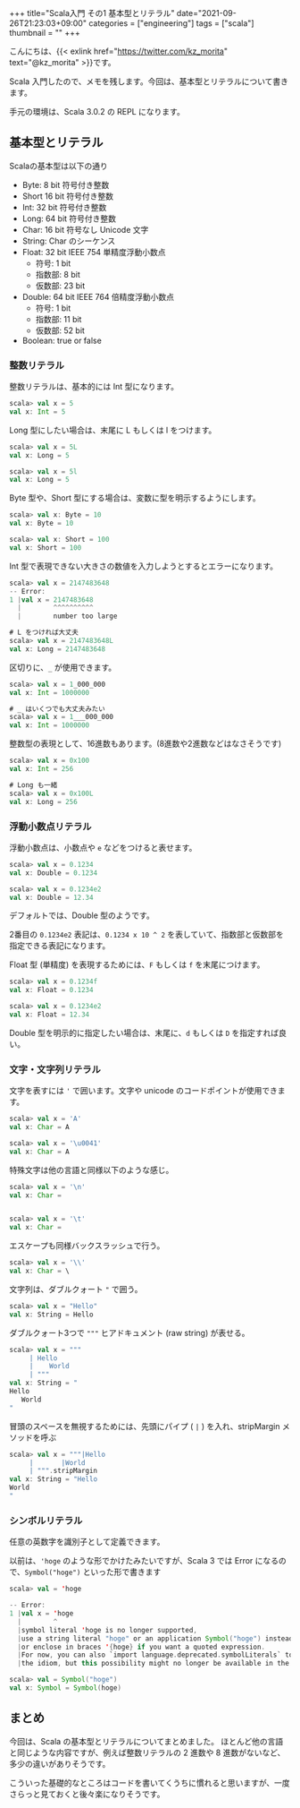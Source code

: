 +++
title="Scala入門 その1 基本型とリテラル"
date="2021-09-26T21:23:03+09:00"
categories = ["engineering"]
tags = ["scala"]
thumbnail = ""
+++

こんにちは、{{< exlink href="https://twitter.com/kz_morita" text="@kz_morita" >}}です。

Scala 入門したので、メモを残します。今回は、基本型とリテラルについて書きます。

手元の環境は、Scala 3.0.2 の REPL になります。

## 基本型とリテラル

Scalaの基本型は以下の通り

- Byte: 8 bit 符号付き整数
- Short 16 bit 符号付き整数
- Int: 32 bit 符号付き整数
- Long: 64 bit 符号付き整数
- Char: 16 bit 符号なし Unicode 文字
- String: Char のシーケンス
- Float: 32 bit IEEE 754 単精度浮動小数点
    - 符号: 1 bit
    - 指数部: 8 bit
    - 仮数部: 23 bit
- Double: 64 bit IEEE 764 倍精度浮動小数点
    - 符号: 1 bit
    - 指数部: 11 bit
    - 仮数部: 52 bit
- Boolean: true or false

### 整数リテラル

整数リテラルは、基本的には Int 型になります。

```scala
scala> val x = 5
val x: Int = 5
```

Long 型にしたい場合は、末尾に L もしくは l をつけます。


```scala
scala> val x = 5L
val x: Long = 5

scala> val x = 5l
val x: Long = 5
```

Byte 型や、Short 型にする場合は、変数に型を明示するようにします。

```scala
scala> val x: Byte = 10
val x: Byte = 10

scala> val x: Short = 100
val x: Short = 100
```

Int 型で表現できない大きさの数値を入力しようとするとエラーになります。

```scala
scala> val x = 2147483648
-- Error:
1 |val x = 2147483648
  |        ^^^^^^^^^^
  |        number too large

# L をつければ大丈夫
scala> val x = 2147483648L
val x: Long = 2147483648
```

区切りに、`_` が使用できます。

```scala
scala> val x = 1_000_000
val x: Int = 1000000

# _ はいくつでも大丈夫みたい
scala> val x = 1___000_000
val x: Int = 1000000
```

整数型の表現として、16進数もあります。(8進数や2進数などはなさそうです)

```scala
scala> val x = 0x100
val x: Int = 256

# Long も一緒
scala> val x = 0x100L
val x: Long = 256
```

### 浮動小数点リテラル

浮動小数点は、小数点や `e` などをつけると表せます。

```scala
scala> val x = 0.1234
val x: Double = 0.1234

scala> val x = 0.1234e2
val x: Double = 12.34
```

デフォルトでは、Double 型のようです。

2番目の `0.1234e2` 表記は、`0.1234 x 10 ^ 2` を表していて、指数部と仮数部を指定できる表記になります。

Float 型 (単精度) を表現するためには、`F` もしくは `f` を末尾につけます。

```scala
scala> val x = 0.1234f
val x: Float = 0.1234

scala> val x = 0.1234e2
val x: Float = 12.34
```

Double 型を明示的に指定したい場合は、末尾に、`d` もしくは `D` を指定すれば良い。

### 文字・文字列リテラル

文字を表すには `'` で囲います。文字や unicode のコードポイントが使用できます。

```scala
scala> val x = 'A'
val x: Char = A

scala> val x = '\u0041'
val x: Char = A
```

特殊文字は他の言語と同様以下のような感じ。

```scala
scala> val x = '\n'
val x: Char = 


scala> val x = '\t'
val x: Char = 
```

エスケープも同様バックスラッシュで行う。

```scala
scala> val x = '\\'
val x: Char = \
```

文字列は、ダブルクォート `"` で囲う。

```scala
scala> val x = "Hello"
val x: String = Hello
```

ダブルクォート3つで `"""` ヒアドキュメント (raw string) が表せる。

```scala
scala> val x = """
     | Hello
     |    World
     | """
val x: String = "
Hello
   World
"
```

冒頭のスペースを無視するためには、先頭にパイプ ( `|` ) を入れ、stripMargin メソッドを呼ぶ

```scala
scala> val x = """|Hello
     |       |World
     | """.stripMargin
val x: String = "Hello
World
"
```

### シンボルリテラル

任意の英数字を識別子として定義できます。

以前は、`'hoge` のような形でかけたみたいですが、Scala 3 では Error になるので、`Symbol("hoge")` といった形で書きます

```scala
scala> val = 'hoge

-- Error:
1 |val x = 'hoge
  |        ^
  |symbol literal 'hoge is no longer supported,
  |use a string literal "hoge" or an application Symbol("hoge") instead,
  |or enclose in braces '{hoge} if you want a quoted expression.
  |For now, you can also `import language.deprecated.symbolLiterals` to accept
  |the idiom, but this possibility might no longer be available in the future.

scala> val = Symbol("hoge")
val x: Symbol = Symbol(hoge)
```

## まとめ

今回は、Scala の基本型とリテラルについてまとめました。
ほとんど他の言語と同じような内容ですが、例えば整数リテラルの 2 進数や 8 進数がないなど、多少の違いがありそうです。

こういった基礎的なところはコードを書いてくうちに慣れると思いますが、一度さらっと見ておくと後々楽になりそうです。
